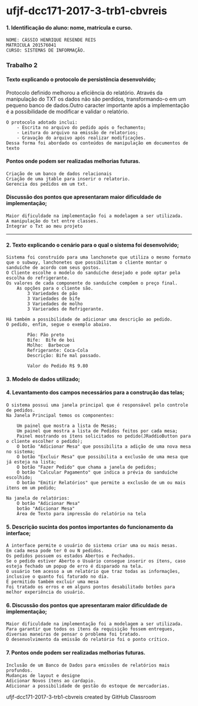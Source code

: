 # ufjf-dcc171-2017-3-trb1-cbvreis
<h4>1. Identificação do aluno: nome, matrícula e curso.</h4>


	NOME: CÁSSIO HENRIQUE RESENDE REIS
	MATRICULA 201576041
	CURSO: SISTEMAS DE INFORMAÇÃO.


<h3>Trabalho 2</h3>
<h4>Texto explicando o protocolo de persistência desenvolvido;</h4>
Protocolo definido melhorou a eficiência do relatório. Através da manipulação do TXT os dados não são perdidos, transformando-o em um pequeno banco de dados.Outro caracter importante após a implementação é a possibilidade de modificar e validar o relatório.
	
	O protocolo adotado inclui: 
		- Escrita no arquivo do pedido após o fechamento;
		- Leitura do arquivo na emissão de relatorios;
		- Gravação do arquivo após realizar modificações.
	Dessa forma foi abordado os conteúdos de manipulação em documentos de texto

<h4>Pontos onde podem ser realizadas melhorias futuras.</h4>
	
	Criação de um banco de dados relacionais
	Criação de uma jtable para inserir o relatorio.
	Gerencia dos pedidos em um txt.
	
<h4> Discussão dos pontos que apresentaram maior dificuldade de implementação;</h4>

	Maior dificuldade na implementação foi a modelagem a ser utilizada.
	A manipulação do txt entre classes.
	Integrar o Txt ao meu projeto

<hr>	

<h4>2. Texto explicando o cenário para o qual o sistema foi desenvolvido;</h4>

	Sistema foi construído para uma lanchonete que utiliza o mesmo formato que o subway, lanchonetes que possibilitam o cliente montar o sanduíche de acordo com seus gostos.
	O Cliente escolhe o modelo do sanduíche desejado e pode optar pela escolha do refrigerante.
	Os valores de cada componente do sanduíche compõem o preço final.
		As opções para o cliente são.
			3 Variedades de pão
			3 Variedades de bife
			3 Variedades de molho
			3 Varierades de Refrigerante.

	Há também a possibilidade de adicionar uma descrição ao pedido.
	O pedido, enfim, segue o exemplo abaixo.

			Pão: Pão preto
			Bife:  Bife de boi
			Molho:  Barbecue
			Refrigerante: Coca-Cola
			Descrição: Bife mal passado.

			Valor do Pedido R$ 9.80


<h4>3. Modelo de dados utilizado;</h4>

<h4>4. Levantamento dos campos necessários para a construção das telas;</h4>

	O sistema possui uma janela principal que é responsável pelo controle de pedidos.
	Na Janela Principal temos os componentes:

		Um painel que mostra a lista de Mesas;
		Um painel que mostra a lista de Pedidos feitos por cada mesa;
		Painel mostrando os ítens solicitados no pedido(JRaddioButton para o cliente escolher o pedido);
		O botão "Adicionar Mesa" que possibilita a adição de uma nova mesa no sistema;
		O botão "Excluir Mesa" que possibilita a exclusão de uma mesa que já esteja na lista;
		O botão "Fazer Pedido" que chama a janela de pedidos;
		O botão "Calcular Pagamento" que indica a prévia do sanduíche escolhido;
		O botão "Emitir Relatórios" que permite a exclusão de um ou mais itens em um pedido;

	Na janela de relatórios:
		O botão "Adicionar Mesa"
		botão "Adicionar Mesa"
		Área de Texto para impressão do relatório na tela


<h4>5. Descrição sucinta dos pontos importantes do funcionamento da interface;</h4>

	A interface permite o usuário do sistema criar uma ou mais mesas.
	Em cada mesa pode ter 0 ou N pedidos.
	Os pedidos possuem os estados Abertos e Fechados.
	Se o pedido estiver Aberto o Usuário consegue inserir os ítens, caso esteja fechado um popup de erro é disparado na tela.
	O usuário tem acesso a um relatório que traz todas as informações, inclusive o quanto foi faturado no dia.
	É permitido também excluir uma mesa
	Foi tratado os erros e em alguns pontos desabilitado botões para melhor experiência do usuário.


<h4>6. Discussão dos pontos que apresentaram maior dificuldade de implementação;</h4>

	Maior dificuldade na implementação foi a modelagem a ser utilizada.
	Para garantir que todos os ítens da requisição fossem entregues, diversas maneiras de pensar o problema foi tratado.
	O desenvolvimento da emissão do relatório foi o ponto crítico.


<h4>7. Pontos onde podem ser realizadas melhorias futuras.</h4>

	Inclusão de um Banco de Dados para emissões de relatórios mais profundos.
	Mudanças de layout e designe
	Adicionar Novos ítens ao cardapio.
	Adicionar a possibilidade de gestão do estoque de mercadorias.


ufjf-dcc171-2017-3-trb1-cbvreis created by GitHub Classroom

